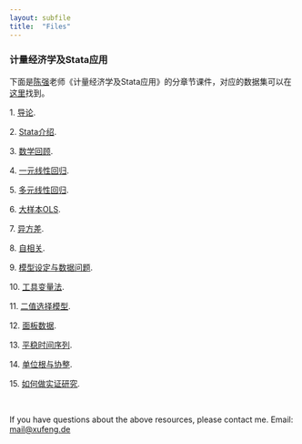 ```yaml
---
layout: subfile
title:  "Files"
---
```

### 计量经济学及Stata应用

下面是<a href="http://www.econometrics-stata.com">陈强</a>老师《计量经济学及Stata应用》的分章节课件，对应的数据集可以在 <a href="https://1drv.ms/f/s!Aj5Wzf1H1zZIgdY7x6rn5chqbv5-Qw?e=slduTa">这里</a>找到。

<p>1.  <a href=“/files/documents/EcoStata/1导论.pdf>导论</a>.</p>
<p>2.  <a href="/files/documents/EcoStata/2Stata.pdf">Stata介绍</a>.</p>
<p>3.  <a href="/files/documents/EcoStata/3数学回顾.pdf">数学回顾</a>.</p>
<p>4.  <a href="/files/documents/EcoStata/4一元线性回归.pdf">一元线性回归</a>.</p>
<p>5.  <a href="/files/documents/EcoStata/5多元线性回归.pdf">多元线性回归</a>.</p>
<p>6.  <a href="/files/documents/EcoStata/6大样本OLS.pdf">大样本OLS</a>.</p>
<p>7.  <a href="/files/documents/EcoStata/7异方差.pdf">异方差</a>.</p>
<p>8.  <a href="/files/documents/EcoStata/8自相关.pdf">自相关</a>.</p>
<p>9.  <a href="/files/documents/EcoStata/9模型设定与数据问题.pdf">模型设定与数据问题</a>.</p>
<p>10.  <a href="/files/documents/EcoStata/10工具变量法.pdf">工具变量法</a>.</p>
<p>11.  <a href="/files/documents/EcoStata/11二值选择模型.pdf">二值选择模型</a>.</p>
<p>12.  <a href="/files/documents/EcoStata/12面板数据.pdf">面板数据</a>.</p>
<p>13.  <a href="/files/documents/EcoStata/13平稳时间序列.pdf">平稳时间序列</a>.</p>
<p>14.  <a href="/files/documents/EcoStata/14单位根与协整.pdf">单位根与协整</a>.</p>
<p>15.  <a href="/files/documents/EcoStata/15如何做实证研究.pdf">如何做实证研究</a>.</p>
<br />
<p> If you have questions about the above resources, please contact me. Email: <a href=" mailto:mail@xufeng.de">mail@xufeng.de</a></p>
